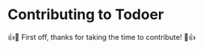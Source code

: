 # Contributing to Todoer

:+1::tada: First off, thanks for taking the time to contribute! :tada::+1:
